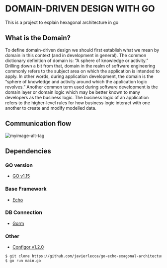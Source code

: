 # DOMAIN-DRIVEN DESIGN WITH GO
This is a project to explain hexagonal architecture in go

## What is the Domain?
To define domain-driven design we should first establish what we mean by domain in this context (and in development in general). The common dictionary definition of domain is: “A sphere of knowledge or activity.” Drilling down a bit from that, domain in the realm of software engineering commonly refers to the subject area on which the application is intended to apply. In other words, during application development, the domain is the “sphere of knowledge and activity around which the application logic revolves.”
Another common term used during software development is the domain layer or domain logic which may be better known to many developers as the business logic. The business logic of an application refers to the higher-level rules for how business logic interact with one another to create and modify modelled data.


## Communication flow

![myimage-alt-tag](https://miro.medium.com/max/810/1*b75xN3W9mQzta37pT-siRQ.png) 


## Dependencies

### GO version

- [GO v1.15](https://golang.org)

### Base Framework
- [Echo](https://github.com/labstack/echo/v4)

### DB Connection
- [Gorm](https://github.com/jinzhu/gorm)

### Other
- [Configor v1.2.0](https://github.com/jinzhu/configor)


```sh
$ git clone https://github.com/javierlecca/go-echo-exagonal-architecture.git
$ go run main.go
```